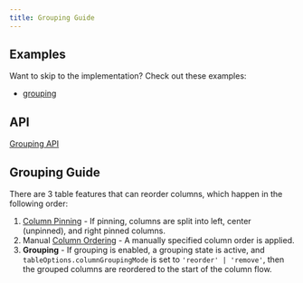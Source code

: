 ```yaml
---
title: Grouping Guide
---
```


## Examples

Want to skip to the implementation? Check out these examples:

- [grouping](../framework/react/examples/grouping)

## API

[Grouping API](../api/features/grouping)

## Grouping Guide

There are 3 table features that can reorder columns, which happen in the following order:

1. [Column Pinning](../guide/column-pinning) - If pinning, columns are split into left, center (unpinned), and right pinned columns.
2. Manual [Column Ordering](../guide/column-ordering) - A manually specified column order is applied.
3. **Grouping** - If grouping is enabled, a grouping state is active, and `tableOptions.columnGroupingMode` is set to `'reorder' | 'remove'`, then the grouped columns are reordered to the start of the column flow.
